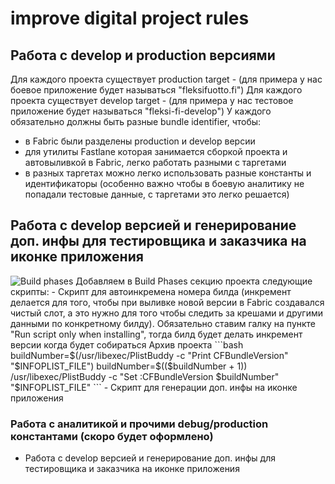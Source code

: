 # improve digital project rules

## Работа с develop и production версиями
Для каждого проекта существует production target - <appName> (для примера у нас боевое приложение будет называться "fleksifuotto.fi")
Для каждого проекта существует develop target - <shortAppName-develop> (для примера у нас тестовое приложение будет называться "fleksi-fi-develop")
У каждого обязательно должны быть разные bundle identifier, чтобы:
- в Fabric были разделены production и develop версии
- для утилиты Fastlane которая занимается сборкой проекта и автовыливкой в Fabric, легко работать разными с таргетами
- в разных таргетах можно легко использовать разные константы и идентификаторы (особенно важно чтобы в боевую аналитику не попадали тестовые данные, с таргетами это легко решается)

## Работа с develop версией и генерирование доп. инфы для тестировщика и заказчика на иконке приложения
<img src="http://take.ms/3ddO4" alt="Build phases" />
Добавляем в Build Phases секцию проекта следующие скрипты:
- Скрипт для автоинкремена номера билда (инкремент делается для того, чтобы при выливке новой версии в Fabric создавался чистый слот, а это нужно для того чтобы следить за крешами и другими данными по конкретному билду). Обязательно ставим галку на пункте "Run script only when installing", тогда билд будет делать инкремент версии когда будет собираться Архив проекта
```bash
buildNumber=$(/usr/libexec/PlistBuddy -c "Print CFBundleVersion" "$INFOPLIST_FILE")
buildNumber=$(($buildNumber + 1))
/usr/libexec/PlistBuddy -c "Set :CFBundleVersion $buildNumber" "$INFOPLIST_FILE"
```
- Скрипт для генерации доп. инфы на иконке приложения

### Работа с аналитикой и прочими debug/production константами (скоро будет оформлено)
- Работа с develop версией и генерирование доп. инфы для тестировщика и заказчика на иконке приложения
